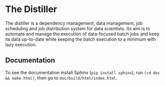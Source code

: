 # The Distiller

The distiller is a dependency management, data management, job scheduling and job distribution system
for data scientists. Its aim is to automate and manage the execution of data-focused batch jobs and keep
its data up-to-date while keeping the batch execution to a minimum with lazy execution.

## Documentation

To see the documentation
install Sphinx (`pip install sphinx`),
run `(cd doc && make html)`,
then go to `doc/build/html/index.html`.
